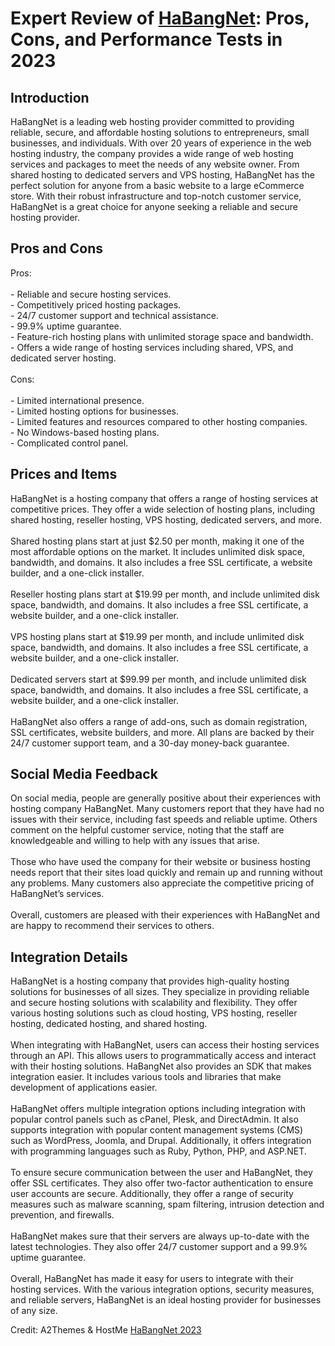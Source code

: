 <h1>Expert Review of <a href="https://a2themes.com/habangnet-reviews">HaBangNet</a>: Pros, Cons, and Performance Tests in 2023</h1>
<h2>Introduction</h2>
HaBangNet is a leading web hosting provider committed to providing reliable, secure, and affordable hosting solutions to entrepreneurs, small businesses, and individuals. With over 20 years of experience in the web hosting industry, the company provides a wide range of web hosting services and packages to meet the needs of any website owner. From shared hosting to dedicated servers and VPS hosting, HaBangNet has the perfect solution for anyone from a basic website to a large eCommerce store. With their robust infrastructure and top-notch customer service, HaBangNet is a great choice for anyone seeking a reliable and secure hosting provider.
<h2>Pros and Cons</h2>
Pros:<br><br>- Reliable and secure hosting services.<br>- Competitively priced hosting packages.<br>- 24/7 customer support and technical assistance.<br>- 99.9% uptime guarantee.<br>- Feature-rich hosting plans with unlimited storage space and bandwidth.<br>- Offers a wide range of hosting services including shared, VPS, and dedicated server hosting.<br><br>Cons:<br><br>- Limited international presence.<br>- Limited hosting options for businesses.<br>- Limited features and resources compared to other hosting companies.<br>- No Windows-based hosting plans.<br>- Complicated control panel.
<h2>Prices and Items</h2>
HaBangNet is a hosting company that offers a range of hosting services at competitive prices. They offer a wide selection of hosting plans, including shared hosting, reseller hosting, VPS hosting, dedicated servers, and more.<br><br>Shared hosting plans start at just $2.50 per month, making it one of the most affordable options on the market. It includes unlimited disk space, bandwidth, and domains. It also includes a free SSL certificate, a website builder, and a one-click installer.<br><br>Reseller hosting plans start at $19.99 per month, and include unlimited disk space, bandwidth, and domains. It also includes a free SSL certificate, a website builder, and a one-click installer.<br><br>VPS hosting plans start at $19.99 per month, and include unlimited disk space, bandwidth, and domains. It also includes a free SSL certificate, a website builder, and a one-click installer.<br><br>Dedicated servers start at $99.99 per month, and include unlimited disk space, bandwidth, and domains. It also includes a free SSL certificate, a website builder, and a one-click installer.<br><br>HaBangNet also offers a range of add-ons, such as domain registration, SSL certificates, website builders, and more. All plans are backed by their 24/7 customer support team, and a 30-day money-back guarantee.
<h2>Social Media Feedback</h2>
On social media, people are generally positive about their experiences with hosting company HaBangNet. Many customers report that they have had no issues with their service, including fast speeds and reliable uptime. Others comment on the helpful customer service, noting that the staff are knowledgeable and willing to help with any issues that arise.<br><br>Those who have used the company for their website or business hosting needs report that their sites load quickly and remain up and running without any problems. Many customers also appreciate the competitive pricing of HaBangNet’s services.<br><br>Overall, customers are pleased with their experiences with HaBangNet and are happy to recommend their services to others.
<h2>Integration Details</h2>
HaBangNet is a hosting company that provides high-quality hosting solutions for businesses of all sizes. They specialize in providing reliable and secure hosting solutions with scalability and flexibility. They offer various hosting solutions such as cloud hosting, VPS hosting, reseller hosting, dedicated hosting, and shared hosting.<br><br>When integrating with HaBangNet, users can access their hosting services through an API. This allows users to programmatically access and interact with their hosting solutions. HaBangNet also provides an SDK that makes integration easier. It includes various tools and libraries that make development of applications easier.<br><br>HaBangNet offers multiple integration options including integration with popular control panels such as cPanel, Plesk, and DirectAdmin. It also supports integration with popular content management systems (CMS) such as WordPress, Joomla, and Drupal. Additionally, it offers integration with programming languages such as Ruby, Python, PHP, and ASP.NET.<br><br>To ensure secure communication between the user and HaBangNet, they offer SSL certificates. They also offer two-factor authentication to ensure user accounts are secure. Additionally, they offer a range of security measures such as malware scanning, spam filtering, intrusion detection and prevention, and firewalls.<br><br>HaBangNet makes sure that their servers are always up-to-date with the latest technologies. They also offer 24/7 customer support and a 99.9% uptime guarantee.<br><br>Overall, HaBangNet has made it easy for users to integrate with their hosting services. With the various integration options, security measures, and reliable servers, HaBangNet is an ideal hosting provider for businesses of any size.
<p>Credit: A2Themes & HostMe <a href="https://a2themes.com/habangnet-reviews">HaBangNet 2023</a></p>